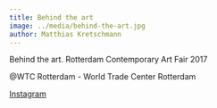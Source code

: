 ```yaml
---
title: Behind the art
image: ../media/behind-the-art.jpg
author: Matthias Kretschmann
---
```


Behind the art. Rotterdam Contemporary Art Fair 2017

@WTC Rotterdam - World Trade Center Rotterdam

[Instagram](https://www.instagram.com/p/BQl83O7lDWO/)
